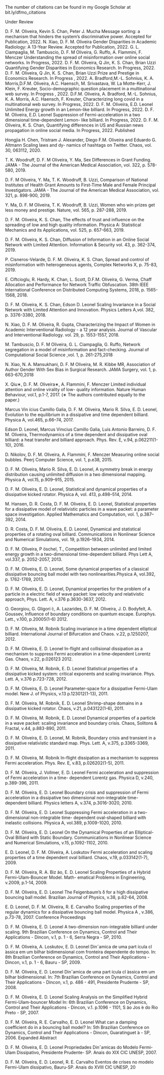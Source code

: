 

The number of citations can be found in my Google Scholar at bit.ly/dfmo_citations

Under Review

D. F. M. Oliveira, Kevin S. Chan, Peter J. Mucha Message sorting: a mechanism that hinders the system’s discriminative power. Accepted for Publication, 2022.
N. Xiao, D. F. M. Oliveira Gender Disparities in Academic Radiology: A 13-Year Review. Accepted for Publication, 2022.
G. L. Ciampaglia, M. Tambuscio, D. F. M Oliveira, G. Ruffo, A. Flammini, F. Menczer Understanding the spread of misinformation over online social networks. In Progress, 2022.
D. F. M. Oliveira, Q Jin, K. S. Chan, Brian Uzzi Quantifying Gender Disparities in Economics Research. In Progress, 2022.
D. F. M. Oliveira, Q Jin, K. S. Chan, Brian Uzzi Prize and Prestige in Economics Research. In Progress , 2022.
A. Bradford,M.-L. Sohnius, K. A. Morris,D.F.M. Oliveira, A.C. Haensch, M. Srivastava, W. La Motte-Kerr, J. Klein, F. Kreuter, Socio-demographic question placement in a multinational web survey. In Progress , 2022.
D.F.M. Oliveira, A. Bradford, M.-L. Sohnius, K. A. Morris, A.C. Haensch, F. Kreuter, Characterizing long covid in a multinational web survey. In Progress, 2022.
D. F. M. Oliveira, E.D. Leonel Unlimited Energy growth in an Lemon-like billiard. In Progress, 2022.
D. F. M. Oliveira, E.D. Leonel Suppression of Fermi-acceleration in a two dimensional time-dependent Lemon- like billiard. In Progress, 2022.
D. F. M. Oliveira, K. S. Chan, Quantifying differences in US and Russian news propagation in online social media. In Progress, 2022.
Published

Hongjia H. Chen, Tristram J. Alexander, Diego F.M. Oliveira and Eduardo G. Altmann Scaling laws and dy- namics of hashtags on Twitter. Chaos, vol. 30, 063112, 2020.

T. K. Woodruff, D. F. M Oliveira, Y. Ma, Sex Differences in Grant Funding. JAMA - The Journal of the American Medical Association, vol. 322, p. 578-580, 2019.

D. F. M Oliveira, Y. Ma, T. K. Woodruff, B. Uzzi, Comparison of National Institutes of Health Grant Amounts to First-Time Male and Female Principal Investigators. JAMA - The Journal of the American Medical Association, vol. 321, p. 898-900, 2019.

Y. Ma, D. F. M Oliveira, T. K. Woodruff, B. Uzzi, Women who win prizes get less money and prestige. Nature, vol. 565, p. 287-288, 2019.

D. F. M. Oliveira, K. S. Chan, The effects of trust and influence on the spreading of low and high quality information. Physica A: Statistical Mechanics and its Applications, vol. 525, p. 657-663, 2019.

D. F. M. Oliveira, K. S. Chan, Diffusion of Information in an Online Social Network with Limited Attention. Information & Security vol. 43, p. 362-374, 2019.

P. Cisneros-Velarde, D. F. M. Oliveira, K. S. Chan, Spread and control of misinformation with heterogeneous agents, Complex Networks X, p. 75-83, 2019.

E. Ciftcioglu, R. Hardy, K. Chan, L. Scott, D.F.M. Oliveira, G. Verma, Chaff Allocation and Performance for Network Traffic Obfuscation. 38th IEEE International Conference on Distributed Computing Systems, 2018, p. 1565-1568, 2018.

D. F. M. Oliveira, K. S. Chan, Edson D. Leonel Scaling Invariance in a Social Network with Limited Attention and Innovation. Physics Letters A,vol. 382, p. 3376-3380, 2018.

N. Xiao, D. F. M. Oliveira, R. Gupta, Characterizing the Impact of Women in Academic Interventional Radiology - a 12 year analysis. Journal of Vascular and Interventional Radiology. vol. 29, p. 1553-1557, 2018.

M. Tambuscio, D. F. M Oliveira, G. L. Ciampaglia, G. Ruffo, Network segregation in a model of misinformation and fact-checking. Journal of Computational Social Science ,vol. 1, p. 261-275,2018

N. Xiao, N. A. Mansukhani, D. F. M Oliveira, M. R. Kibbe MR, Association of Author Gender With Sex Bias in Surgical Research. JAMA Surgery, vol. 1, p. 663-670,2018

X. Qiu∗, D. F. M. Oliveira∗, A. Flammini, F. Menczer Limited individual attention and online virality of low- quality information. Nature Human Behaviour, vol.1, p.1-7, 2017. (∗ The authors contributed equally to the paper.)

Marcus Vin ́ıcius Camillo Galia, D. F. M. Oliveira, Mario R. Silva, E. D. Leonel, Evolution to the equilibrium in a dissipative and time dependent billiard. Physica A, vol.465, p.66–74, 2017.

Edson D. Leonel, Marcus Vinıcius Camillo Galia, Luis Antonio Barreiro, D. F. M. Oliveira, Thermodynamics of a time dependent and dissipative oval billiard: a heat transfer and billiard approach. Phys. Rev. E, v.94, p.062211(1-10), 2016.

D. Nikolov, D. F. M. Oliveira, A. Flammini, F. Menczer Measuring online social bubbles. Peerj Computer Science, vol. 1, p.e38, 2015.

D. F. M. Oliveira, Mario R. Silva, E. D. Leonel, A symmetry break in energy distribution causing unlimited diffusion in a two dimensional mapping. Physica A, vol.15, p.909–915, 2015.

D. F. M. Oliveira, E. D. Leonel, Statistical and dynamical properties of a dissipative kicked rotator. Physica A, vol. 413, p.498–514, 2014.

M. Hansen, D. R. Costa, D. F. M. Oliveira, E. D. Leonel, Statistical properties for a dissipative model of relativistic particles in a wave packet: a parameter space investigation. Applied Mathematics and Computation, vol. 1, p.387–392, 2014.

D. R. Costa, D. F. M. Oliveira, E. D. Leonel, Dynamical and statistical properties of a rotating oval billiard. Communications in Nonlinear Science and Numerical Simulations, vol. 19, p.1926–1934, 2014.

D. F. M. Oliveira, P ̈oschel, T., Competition between unlimited and limited energy growth in a two-dimensional time-dependent billiard. Phys Lett A, vol.337, p. 2052-2057, 2013.

D. F. M. Oliveira, E. D. Leonel, Some dynamical properties of a classical dissipative bouncing ball model with two nonlinearities.Physica A, vol.392, p. 1762-1769, 2013.

D. F. M. Oliveira, E. D. Leonel, Dynamical properties for the problem of a particle in a electric field of wave packet: low velocity and relativistic approach, Phys. Lett. A, v.376 p.3630-3637, 2012.

O. Georgiou, G. Gligori ́c, A. Lazarides, D. F. M. Oliveira, J. D. Bodyfelt, A. Goussev, Influence of boundary conditions on quantum escape. Europhys. Lett., v.100, p.20005(1-6) 2012.

D. F. M. Oliveira, M. Robnik Scaling invariance in a time dependent elliptical billiard. International Journal of Bifurcation and Chaos. v.22, p.1250207, 2012.

D. F. M. Oliveira, E. D. Leonel In-flight and collisional dissipation as a mechanism to suppress Fermi acceleration in a time-dependent Lorentz Gas. Chaos, v.22, p.026123 2012.

D. F. M. Oliveira, M. Robnik, E. D. Leonel Statistical properties of a dissipative kicked system: critical exponents and scaling invariance. Phys. Lett. A, v.376 p.723-728, 2012.

D. F. M. Oliveira, E. D. Leonel Parameter-space for a dissipative Fermi-Ulam model. New J. of Physics, v.13 p.123012(1-13), 2011.

D. F. M. Oliveira, M. Robnik, E. D. Leonel Shrimp-shape domains in a dissipative kicked rotator. Chaos, v.21, p.043122(1-6), 2011.

D. F. M. Oliveira, M. Robnik, E. D. Leonel Dynamical properties of a particle in a wave packet: scaling invariance and boundary crisis. Chaos, Solitons & Fractal, v.44, p.883-890, 2011.

D. F. M. Oliveira, E. D. Leonel, M. Robnik, Boundary crisis and transient in a dissipative relativistic standard map. Phys. Lett. A, v.375, p.3365-3369, 2011.

D. F. M. Oliveira, M. Robnik In-flight dissipation as a mechanism to suppress Fermi acceleration. Phys. Rev. E, v.83, p.026202(1-5), 2011.

D. F. M. Oliveira, J. Vollmer, E. D. Leonel Fermi acceleration and suppression of Fermi acceleration in a time- dependent Lorentz gas. Physica D, v.240, p.389-396, 2011.

D. F. M. Oliveira, E. D. Leonel Boundary crisis and suppression of Fermi acceleration in a dissipative two dimensional non-integrable time-dependent billiard. Physics letters A, v.374, p.3016-3020, 2010.

D. F. M. Oliveira, E. D. Leonel Suppressing Fermi acceleration in a two-dimensional non-integrable time- dependent oval-shaped billiard with inelastic collisions. Physica A, vol.389, p.1009-1020, 2010.

D. F. M. Oliveira, E. D. Leonel On the Dynamical Properties of an Elliptical-Oval Billiard with Static Boundary. Communications in Nonlinear Science and Numerical Simulations, v.15, p.1092-1102, 2010.

E. D. Leonel, D. F. M. Oliveira, A. Loskutov Fermi acceleration and scaling properties of a time dependent oval billiard. Chaos, v.19, p.033142(1-7), 2009.

D. F. M. Oliveira, R. A. Biz ̃ao, E. D. Leonel Scaling Properties of a Hybrid Fermi-Ulam-Bouncer Model. Math- ematical Problems in Engineering, v.2009, p.1-14, 2009.

D. F. M. Oliveira, E. D. Leonel The Feigenbaum’s δ for a high dissipative bouncing ball model. Brazilian Journal of Physics, v.38, p.62-64, 2008.

E. D. Leonel, D. F. M. Oliveira, R. E. Carvalho Scaling properties of the regular dynamics for a dissipative bouncing ball model. Physica A , v.386, p.73-78, 2007. Conference Proceedings

D. F. M. Oliveira, E. D. Leonel A two-dimension non-integrable billiard under scaling. 9th Brazilian Conference on Dynamics, Control and Their Applications - Dincon, v.1, p. 1 - 6, Serra Negra - SP, 2010.

D. F. M. Oliveira, A. Loskutov, E. D. Leonel Dinˆamica de uma part ́ıcula cl ́assica em um bilhar bidimensional com fronteira dependente do tempo. In: 8th Brazilian Conference on Dynamics, Control and Their Applications - Dincon, v.1, p. 1 - 6, Bauru - SP, 2009.

D. F. M. Oliveira, E. D. Leonel Dinˆamica de uma part ́ıcula cl ́assica em um bilhar bidimensional. In: 7th Brazilian Conference on Dynamics, Control and Their Applications - Dincon, v.1, p. 486 - 491, Presidente Prudente - SP, 2008.

D. F. M. Oliveira, E. D. Leonel Scaling Analysis on the Simplified Hybrid Fermi-Ulam-bouncer Model In: 6th Brazilian Conference on Dynamics, Control and Their Applications - Dincon, v.1. p.1096 - 1101, S ̃ao Jos ́e do Rio Preto - SP, 2007.

D. F. M. Oliveira, R. E. Carvalho, E. D. Leonel What can a damping coefficient do in a bouncing ball model? In: 5th Brazilian Conference on Dynamics, Control and Their Applications - Dincon, Guaratinguet ́a - SP, 2006. Expanded Abstract

D. F. M. Oliveira, E. D. Leonel Propriedades Dinˆamicas do Modelo Fermi-Ulam Dissipativo, Presidente Prudente- SP. Anais do XIX CIC UNESP, 2007.

D. F. M. Oliveira, E. D. Leonel, R. E. Carvalho Eventos de crises no modelo Fermi-Ulam dissipativo, Bauru-SP. Anais do XVIII CIC UNESP, 20
